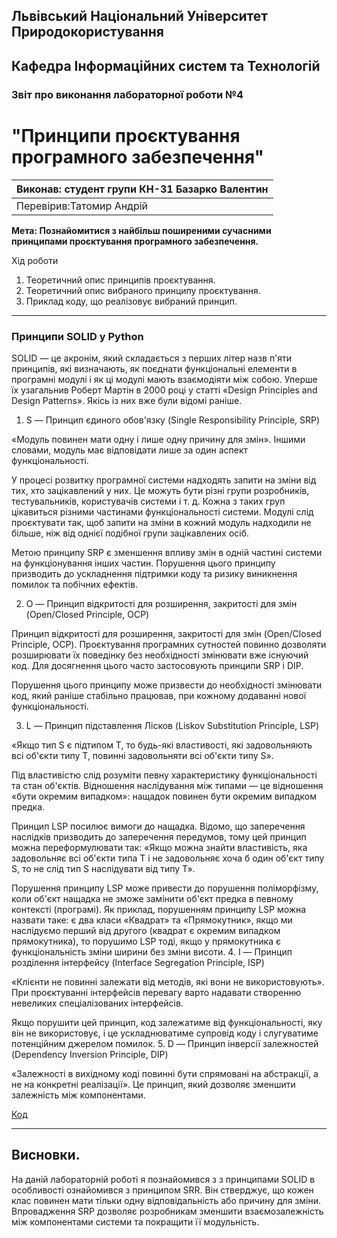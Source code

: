## Львівський Національний Університет Природокористування
## Кафедра Інформаційних систем та Технологій



### Звіт про виконання лабораторної роботи №4
# "Принципи проєктування програмного забезпечення"



| Виконав: студент групи КН-31 Базарко Валентин |
|----------------------------------------------|
| Перевірив:Татомир Андрій            |




**Мета:
Познайомитися з найбільш поширеними сучасними принципами проєктування програмного забезпечення.**


Хід роботи

1. Теоретичний опис принципів проєктування.
2. Теоретичний опис вибраного принципу проєктування.
3. Приклад коду, що реалізовує вибраний принцип.

_____________________________
###  Принципи SOLID у Python

SOLID — це акронім, який складається з перших літер назв п'яти принципів, які визначають, як поєднати функціональні елементи в програмні модулі і як ці модулі мають взаємодіяти між собою. Уперше їх узагальнив Роберт Мартін в 2000 році у статті «Design Principles and Design Patterns». Якісь із них вже були відомі раніше.

1. S — Принцип єдиного обов'язку (Single Responsibility Principle, SRP)

«Модуль повинен мати одну і лише одну причину для змін». Іншими словами, модуль має відповідати лише за один аспект функціональності.

У процесі розвитку програмної системи надходять запити на зміни від тих, хто зацікавлений у них. Це можуть бути різні групи розробників, тестувальників, користувачів системи і т. д. Кожна з таких груп цікавиться різними частинами функціональності системи. Модулі слід проєктувати так, щоб запити на зміни в кожний модуль надходили не більше, ніж від однієї подібної групи зацікавлених осіб.

Метою принципу SRP є зменшення впливу змін в одній частині системи на функціонування інших частин. Порушення цього принципу призводить до ускладнення підтримки коду та ризику виникнення помилок та побічних ефектів.

2. O — Принцип відкритості для розширення, закритості для змін (Open/Closed Principle, OCP)

Принцип відкритості для розширення, закритості для змін (Open/Closed Principle, OCP). Проєктування програмних сутностей повинно дозволяти розширювати їх поведінку без необхідності змінювати вже існуючий код. Для досягнення цього часто застосовують принципи SRP і DIP.

Порушення цього принципу може призвести до необхідності змінювати код, який раніше стабільно працював, при кожному додаванні нової функціональності.

3. L — Принцип підставлення Лісков (Liskov Substitution Principle, LSP)

«Якщо тип S є підтипом T, то будь-які властивості, які задовольняють всі об'єкти типу T, повинні задовольняти всі об'єкти типу S».

Під властивістю слід розуміти певну характеристику функціональності та стан об'єктів. Відношення наслідування між типами — це відношення «бути окремим випадком»: нащадок повинен бути окремим випадком предка.

Принцип LSP посилює вимоги до нащадка. Відомо, що заперечення наслідків призводить до заперечення передумов, тому цей принцип можна переформулювати так: «Якщо можна знайти властивість, яка задовольняє всі об'єкти типа Т і не задовольняє хоча б один об'єкт типу S, то не слід тип S наслідувати від типу Т».

Порушення принципу LSP може привести до порушення поліморфізму, коли об'єкт нащадка не зможе замінити об'єкт предка в певному контексті (програмі). Як приклад, порушенням принципу LSP можна назвати таке: є два класи «Квадрат» та «Прямокутник», якщо ми наслідуємо перший від другого (квадрат є окремим випадком прямокутника), то порушимо LSP тоді, якщо у прямокутника є функціональність зміни ширини без зміни висоти.
4. I — Принцип розділення інтерфейсу (Interface Segregation Principle, ISP)

«Клієнти не повинні залежати від методів, які вони не використовують». При проєктуванні інтерфейсів перевагу варто надавати створенню невеликих спеціалізованих інтерфейсів.

Якщо порушити цей принцип, код залежатиме від функціональності, яку він не використовує, і це ускладнюватиме супровід коду і слугуватиме потенційним джерелом помилок.
5. D — Принцип інверсії залежностей (Dependency Inversion Principle, DIP)

«Залежності в вихідному коді повинні бути спрямовані на абстракції, а не на конкретні реалізації». Це принцип, який дозволяє зменшити залежність між компонентами.

[Код](lab_4.py)
_______________________________

 

## Висновки. 

На даній лабораторній роботі я познайомився з з принципами SOLID в особливості ознайомився з принципом SRR. Він стверджує, що кожен клас повинен мати тільки одну відповідальність або причину для зміни. Впровадження SRP дозволяє розробникам зменшити взаємозалежність між компонентами системи та покращити її модульність.
